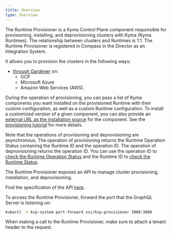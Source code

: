 ```yaml
---
title: Overview
type: Overview
---
```


The Runtime Provisioner is a Kyma Control Plane component responsible for provisioning, installing, and deprovisioning clusters with Kyma (Kyma Runtimes). The relationship between clusters and Runtimes is 1:1. The Runtime Provisioner is registered in Compass in the Director as an Integration System.

It allows you to provision the clusters in the following ways:
- [through Gardener](#tutorials-provision-clusters-through-gardener) on:
    * GCP
    * Microsoft Azure
    * Amazon Web Services (AWS).

During the operation of provisioning, you can pass a list of Kyma components you want installed on the provisioned Runtime with their custom configuration, as well as a custom Runtime configuration. To install a customized version of a given component, you can also provide an [external URL as the installation source](/root/kyma#configuration-install-components-from-user-defined-ur-ls) for the component. See the [provisioning tutorial](#tutorials-provision-clusters-through-gardener) for more details.

Note that the operations of provisioning and deprovisioning are asynchronous. The operation of provisioning returns the Runtime Operation Status containing the Runtime ID and the operation ID. The operation of deprovisioning returns the operation ID. You can use the operation ID to [check the Runtime Operation Status](#tutorials-check-runtime-operation-status) and the Runtime ID to [check the Runtime Status](#tutorials-check-runtime-status).

The Runtime Provisioner exposes an API to manage cluster provisioning, installation, and deprovisioning.

Find the specification of the API [here](https://github.com/kyma-project/control-plane/blob/master/components/provisioner/pkg/gqlschema/schema.graphql).

To access the Runtime Provisioner, forward the port that the GraphQL Server is listening on:

```bash
kubectl -n kcp-system port-forward svc/kcp-provisioner 3000:3000
```

When making a call to the Runtime Provisioner, make sure to attach a tenant header to the request.

